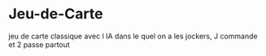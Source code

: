 # Jeu-de-Carte
jeu de carte classique avec l IA dans le quel on a les jockers, J commande et 2 passe partout
